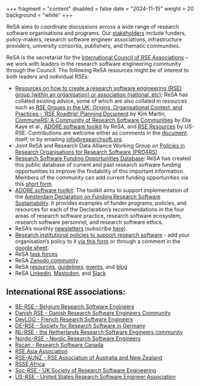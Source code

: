 +++
fragment = "content"
disabled = false
date = "2024-11-15"
weight = 20
background = "white"
+++

ReSA aims to coordinate discussions across a wide range of research software organisations and programs. Our [stakeholders](https://www.researchsoft.org/stakeholders/) include funders, policy-makers, research software engineer associations, infrastructure providers, university consortia, publishers, and thematic communities.

ReSA is the secretariat for the [International Council of RSE Associations](https://researchsoftware.org/council.html) – we work with leaders in the research software engineering community through the Council. The following ReSA resources might be of interest to both leaders and individual RSEs:

- [Resources on how to create a research software engineering (RSE) group (within an organisation) or association (national, etc)](https://doi.org/10.5281/zenodo.14025417): ReSA has collated existing advice, some of which are also collated in resources such as [RSE Groups in the UK; Origins, Organisational Context, and Practices \- ‘RSE Roadtrip’ Planning Document](https://zenodo.org/records/7852661#.ZFoEdexBwU6) by Kim Martin, [CommuneRS: A Community of Research Software Communities](https://github.com/EllaKaye/communers?tab=readme-ov-file) by Ella Kaye et al., [ADORE.software toolkit](https://adore.software/toolkit/) by ReSA, and [RSE Resources](https://us-rse.org/resources/rses/) by US-RSE. Contributions are welcome either as comments in the [document](https://docs.google.com/document/d/1pQTBTApvwr0G61M1m8h4BypAorWFe6heiiZWwWk7ZY8/edit?tab=t.0) itself, or by emailing [info@researchsoft.org](mailto:info@researchsoft.org).
- Joint ReSA and Research Data Alliance Working Group on [Policies in Research Organisations for Research Software (PRO4RS)](https://www.rd-alliance.org/groups/rda-resa-policies-research-organisations-research-software-pro4rs/forum/)  
- [Research Software Funding Opportunities Database](https://www.researchsoft.org/funding-opportunities/): ReSA has created this public database of current and past research software funding opportunities to improve the findability of this important information. Members of the community can add current funding opportunities via this [short form](https://forms.gle/r4Jw4swUd1SXigZc9).  
- [ADORE.software toolkit](https://adore.software/toolkit/): The toolkit aims to support implementation of the [Amsterdam Declaration on Funding Research Software Sustainability](https://adore.software/declaration/). It provides examples of funder programs, policies, and resources for each of the Declaration’s recommendations in the four areas of research software practice, research software ecosystem, research software personnel, and research software ethics.
- ReSA’s monthly [newsletters](https://www.researchsoft.org/news/) (subscribe [here](https://dashboard.mailerlite.com/forms/778129/110635094443558050/share)).
- [Research institutional policies to support research software](https://www.researchsoft.org/software-policies/) \- add your organisation’s policy to it [via this form](https://docs.google.com/forms/d/e/1FAIpQLSenXMgY6c5IDpjvSxfXOWfMwvK8CNrWNFwqZNRgqqRYyyqVJg/viewform) or through a comment in the [google sheet](https://docs.google.com/spreadsheets/d/1YgXG1eSrby8e5wzqYOiOZW6KmJtR-wdBTrjr1_aMtF4/edit#gid=0).
- ReSA [task forces](https://www.researchsoft.org/taskforces/)  
- ReSA [Zenodo community](https://zenodo.org/communities/resa/?page=1&size=20)
- ReSA [resources](https://www.researchsoft.org/resa-resources/#), [guidelines](https://www.researchsoft.org/guidelines/), [events](https://www.researchsoft.org/events/), and [blog](https://www.researchsoft.org/blog/)
- ReSA [Linkedin](https://www.linkedin.com/company/research-software-alliance/), [Mastodon](https://fosstodon.org/@researchsoft), and [Slack](https://join.slack.com/t/researchsoft/shared_invite/zt-1flmrglww-SoWjAK_5TJyqLU_~Jx697w)

## International RSE associations:

* [BE-RSE \- Belgium Research Software Engineers](https://be-rse.org/)
* [Danish RSE \- Danish Research Software Engineers Community](https://pure.au.dk/portal/da/projects/danish-rse)
* [DevLOG \- French Research Software Engineers](https://www.devlog.cnrs.fr/)
* [DE-RSE \- Society for Research Software in Germany](http://de-rse.org/)  
* [NL-RSE \- the Netherlands Research Software Engineers community](http://nl-rse.org/)
* [Nordic-RSE \- Nordic Research Software Engineers](http://nordic-rse.org/)
* [Rscan \- Research Software Canada](https://github.com/alliancecan/RSCAN)
* [RSE Asia Association](https://rse-asia.github.io/RSE_Asia/)  
* [RSE-AUNZ \- RSE Association of Australia and New Zealand](https://rse-aunz.github.io/)
* [RSSE Africa](https://rsse.africa/)
* [Soc-RSE \- UK Society of Research Software Engineering](https://society-rse.org/)
* [US-RSE \- United States Research Software Engineer Association](https://us-rse.org/)
